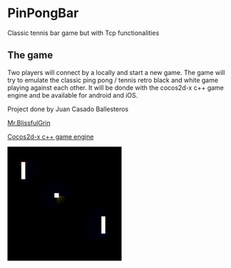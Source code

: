 # PinPongBar

Classic tennis bar game but with Tcp functionalities

## The game
Two players will connect by a locally and start a new game.
The game will try to emulate the classic ping pong / tennis retro black and white game playing against each other.
It will be donde with the cocos2d-x c++ game engine and be available for android and iOS.

Project done by Juan Casado Ballesteros

[Mr.BlissfulGrin](http://www.mrblissfulgrin.com "mrblissfulgrin")

[Cocos2d-x c++ game engine](http://www.cocos2d-x.org "Cocos2d-x c++ game engine")

![logo](./proj.ios_mac/ios/Images.xcassets/AppIcon-2.appiconset/icon_128x128@2x.png "Logo")
